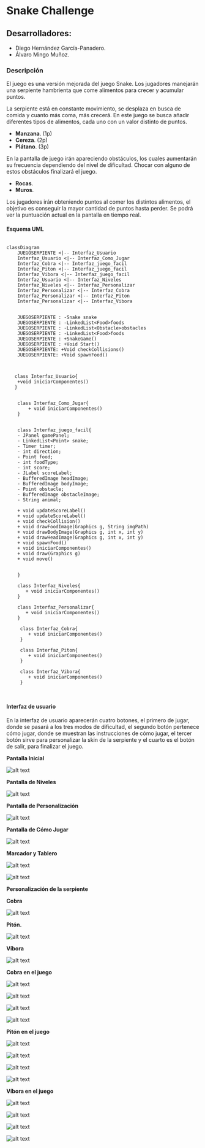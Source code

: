 #  Snake Challenge
## Desarrolladores:
- Diego Hernández García-Panadero. 
- Álvaro Mingo Muñoz.

###  Descripción
El juego es una versión mejorada del juego Snake. Los jugadores manejarán una
serpiente hambrienta que come alimentos para crecer y acumular puntos.

La serpiente está en constante movimiento, se desplaza en busca de comida y cuanto
más coma, más crecerá.
En este juego se busca añadir diferentes tipos de alimentos, cada uno con un valor
distinto de puntos.
- **Manzana**. (1p)
- **Cereza**. (2p)
- **Plátano**. (3p)

En la pantalla de juego irán apareciendo obstáculos, los cuales aumentarán su frecuencia
dependiendo del nivel de dificultad. Chocar con alguno de estos obstáculos finalizará el juego.
- **Rocas**.
- **Muros**.

Los jugadores irán obteniendo puntos al comer los distintos alimentos, el objetivo es
conseguir la mayor cantidad de puntos hasta perder. Se podrá ver la puntuación actual
en la pantalla en tiempo real.

#### __Esquema UML__

```mermaid

classDiagram
    JUEGOSERPIENTE <|-- Interfaz_Usuario
    Interfaz_Usuario <|-- Interfaz_Como_Jugar
    Interfaz_Cobra <|-- Interfaz_juego_facil
    Interfaz_Piton <|-- Interfaz_juego_facil
    Interfaz_Vibora <|-- Interfaz_juego_facil
    Interfaz_Usuario <|-- Interfaz_Niveles
    Interfaz_Niveles <|-- Interfaz_Personalizar
    Interfaz_Personalizar <|-- Interfaz_Cobra
    Interfaz_Personalizar <|-- Interfaz_Piton
    Interfaz_Personalizar <|-- Interfaz_Vibora


    JUEGOSERPIENTE : -Snake snake
    JUEGOSERPIENTE : -LinkedList<Food>foods
    JUEGOSERPIENTE : -LinkedList<Obstacle>obstacles
    JUEGOSERPIENTE : -LinkedList<Food>foods
    JUEGOSERPIENTE : +SnakeGame()
    JUEGOSERPIENTE : +Void Start()
    JUEGOSERPIENTE: +Void checkCollisions()
    JUEGOSERPIENTE: +Void spawnFood()

    

   class Interfaz_Usuario{ 
    +void iniciarComponentes()
   }
 

    class Interfaz_Como_Jugar{
        + void iniciarComponentes()
    }


    class Interfaz_juego_facil{
    - JPanel gamePanel;
	- LinkedList<Point> snake;
	- Timer timer;
	- int direction;
	- Point food;
	- int foodType;
	- int score; 
	- JLabel scoreLabel;
	- BufferedImage headImage;
	- BufferedImage bodyImage;
	- Point obstacle;
	- BufferedImage obstacleImage;
	- String animal;

    + void updateScoreLabel()
    + void updateScoreLabel()
    + void checkCollision()
    + void drawFoodImage(Graphics g, String imgPath)
    + void drawBodyImage(Graphics g, int x, int y)
    + void drawHeadImage(Graphics g, int x, int y)
    + void spawnFood()
    + void iniciarComponentes()
    + void draw(Graphics g)
    + void move()


    }

    class Interfaz_Niveles{
       + void iniciarComponentes()
    }

    class Interfaz_Personalizar{
       + void iniciarComponentes()
    }

     class Interfaz_Cobra{
        + void iniciarComponentes()
     }

     class Interfaz_Piton{
        + void iniciarComponentes()
     }

     class Interfaz_Vibora{
        + void iniciarComponentes()
     }



```

#### Interfaz de usuario

En la interfaz de usuario aparecerán cuatro botones, el primero de jugar, donde se
pasará a los tres modos de dificultad, el segundo botón pertenece cómo jugar, donde se
muestran las instrucciones de cómo jugar, el tercer botón sirve para personalizar la skin
de la serpiente y el cuarto es el botón de salir, para finalizar el juego.


**Pantalla Inicial**

![alt text](https://media.discordapp.net/attachments/1155565182584627280/1171145032158412861/image.png?ex=655b9cce&is=654927ce&hm=22dd7376a5a56399ca134348a1c64d6335a4383f089b9e9c7fb318866a3390d4&=)

**Pantalla de Niveles**

![alt text](https://cdn.discordapp.com/attachments/1155565182584627280/1163522767258398760/image.png?ex=653fe204&is=652d6d04&hm=4f8709773805420dbd7b68c391b10579f42b957cccf730f9e0d27b6e4d7afa5d&)


**Pantalla de Personalización**

![alt text](https://cdn.discordapp.com/attachments/1155565182584627280/1163522953590341722/image.png?ex=653fe231&is=652d6d31&hm=3259e88cf23c21f90e328d811e836cdfc424f8890702261b717d1cee8afe7c08&)


**Pantalla de Cómo Jugar**

![alt text](https://cdn.discordapp.com/attachments/1155565182584627280/1163522890042441728/image.png?ex=653fe222&is=652d6d22&hm=8e2046f2f04d3953e92e93569775c58dceac48ee1f75361edd4f26ba2e50a7c3&)


**Marcador y Tablero**

![alt text](https://media.discordapp.net/attachments/1155565182584627280/1176214816470351912/pixil-frame-0_1.png?ex=656e0e69&is=655b9969&hm=0e0e20d461ebeed00b1d9a791b40b3dbb9f7d70039eeb60d0eb81ce08ec8a7b2&=)

![alt text](https://cdn.discordapp.com/attachments/807178652042264596/1176121409999736912/pixil-frame-0_7.png?ex=656db76b&is=655b426b&hm=240acdc0838208d968b2bebb1df41dcae1422a083759e8a1652975eb42f7d369&)

**Personalización de la serpiente**


**Cobra**

![alt text](https://cdn.discordapp.com/attachments/1155565182584627280/1171136205354700981/cobra.png?ex=655b9496&is=65491f96&hm=34b27f165e6cd8570b7753ccb858dd570567add485d2557b619c98ed05c9dec1&)

**Pitón.**

![alt text](https://cdn.discordapp.com/attachments/1159130537831694397/1170875111197376542/piton.jpg?ex=655aa16c&is=65482c6c&hm=a0a31393de1f4aae8ff60a1d76c93e3e5ca9d1f4f8bba3aaeb1623b84be6cf11&)

**Víbora**

![alt text](https://cdn.discordapp.com/attachments/1155565182584627280/1171136377115643914/vibora.png?ex=655b94be&is=65491fbe&hm=afc943d30d697bdd1e86f0d41578d084b59009a781755241199ba378ab074333&)



**Cobra en el juego**

![alt text](https://cdn.discordapp.com/attachments/1155565182584627280/1175855554636288122/cabeza_cobra_derecha.png?ex=656cbfd2&is=655a4ad2&hm=de43ef62a4ce0386425e2215b82ae88cc82428d1cb9a0b192569d96420b170bd&)

![alt text](https://cdn.discordapp.com/attachments/807178652042264596/1175858479269953576/cobra_cabeza_izquierda_preview_rev_1.png?ex=656cc28b&is=655a4d8b&hm=feeb3d4c7072daba086e09e861aea5f617994b77e6d4da585c681bcfbc38549f&)

![alt text](https://cdn.discordapp.com/attachments/807178652042264596/1175858479538393098/cobra_cabeza_arriba_preview_rev_1.png?ex=656cc28b&is=655a4d8b&hm=6482a8d423ae8dca638d47a2a3b1c2db8396f4e7f54111664655fe948e0b7a53&)

![alt text](https://media.discordapp.net/attachments/807178652042264596/1175858479865532426/cobra_cabeza_abajo_preview_rev_1.png?ex=656cc28b&is=655a4d8b&hm=53a850ee824aa278fb1eaba9963f14f04ffbe181c0dcd8dad6fb315b5d3674fd&=)

**Pitón en el juego**

![alt text](https://cdn.discordapp.com/attachments/1155565182584627280/1175577503109230692/piton_cabeza_izquierda.png?ex=656bbcdd&is=655947dd&hm=080866df483ccbef970c4c04946dafb585536d2267146d2d701e277f6c954459&)

![alt text](https://cdn.discordapp.com/attachments/807178652042264596/1175857226762702918/piton_cabeza_arriba_preview_rev_1.png?ex=656cc161&is=655a4c61&hm=32763b1f6819b7ba2c959b56b669de6ee799e078d4c07f5cc198d6c05674f7b3&)

![alt text](https://cdn.discordapp.com/attachments/807178652042264596/1175857227094040606/piton_cabeza_abajo_preview_rev_1.png?ex=656cc161&is=655a4c61&hm=d46dcbe81be8cf07b828fb55a094e1b29eb4cdf37f03bfdd5c0176d04c36ba60&)

![alt text](https://cdn.discordapp.com/attachments/807178652042264596/1175857227387645983/piton_cabeza_derecha_preview_rev_1.png?ex=656cc161&is=655a4c61&hm=bd607a0603f557a131cc4d93fa5cb5f13938a5454559919b5df34521b5569f21&)

**Víbora en el juego**

![alt text](https://cdn.discordapp.com/attachments/1155565182584627280/1175575432813350963/vibora_cabexa_izquierda.png?ex=656bbaf0&is=655945f0&hm=afdd2d7bc9536bc0602aa7f3c132d5b90f5f921fe26b388ed53df92905050369&)

![alt text](https://cdn.discordapp.com/attachments/807178652042264596/1175856434903257158/vibora_cabeza_derecha_preview_rev_1.png?ex=656cc0a4&is=655a4ba4&hm=5f813b487369e947b4f57bbde0d0987a6827e5a75118806bc02a0a20d3731fea&)

![alt text](https://cdn.discordapp.com/attachments/807178652042264596/1175856694664900739/vibora_cabeza_abajo_preview_rev_1.png?ex=656cc0e2&is=655a4be2&hm=d4fcb647fd718066b4467a78d8f1b31c2c8614a1c7e80c5d9aa7d37f356e0dd9&)

![alt text](https://cdn.discordapp.com/attachments/807178652042264596/1175856849447301180/vibora_cabeza_arriba_preview_rev_1.png?ex=656cc107&is=655a4c07&hm=7a9a0ba8019c175ccf1582e31a37dcd677afb72d97963810dd7b23b14c1bbb73&)




